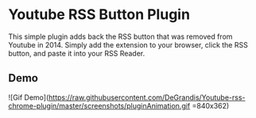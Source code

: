 
# Youtube RSS Button Plugin
This simple plugin adds back the RSS button that was removed from Youtube in 2014.  Simply add the extension to your browser, click the RSS button, and paste it into your RSS Reader.

## Demo
![Gif Demo](https://raw.githubusercontent.com/DeGrandis/Youtube-rss-chrome-plugin/master/screenshots/pluginAnimation.gif =840x362)
